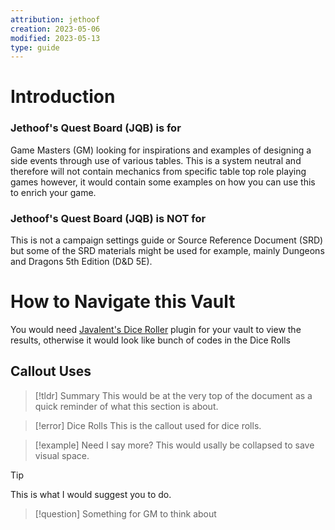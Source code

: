 ```yaml
---
attribution: jethoof
creation: 2023-05-06
modified: 2023-05-13
type: guide
---
```


# Introduction

### Jethoof's Quest Board (JQB) is for
Game Masters (GM) looking for inspirations and examples of designing a side events through use of various tables. This is a system neutral and therefore will not contain mechanics from specific table top role playing games however, it would contain some examples on how you can use this to enrich your game. 
### Jethoof's Quest Board (JQB) is NOT for
This is not a campaign settings guide or Source Reference Document (SRD) but some of the SRD materials might be used for example, mainly Dungeons and Dragons 5th Edition (D&D 5E). 

# How to Navigate this Vault
You would need [Javalent's Dice Roller](https://github.com/javalent/dice-roller) plugin for your vault to view the results, otherwise it would look like bunch of codes in the Dice Rolls 
## Callout Uses
> [!tldr] Summary
> This would be at the very top of the document as a quick reminder of what this section is about.

> [!error] Dice Rolls
> This is the callout used for dice rolls.

> [!example] 
> Need I say more? This would usally be collapsed to save visual space. 

> [!tip] 
> This is what I would suggest you to do.

> [!question] 
> Something for GM to think about